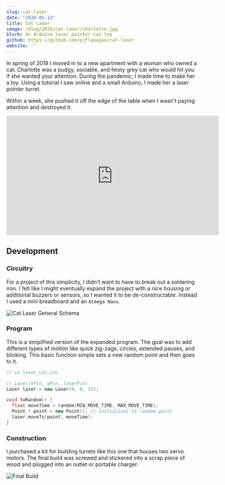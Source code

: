 ```yaml
---
slug: cat-laser
date: "2020-05-13"
title: Cat Laser
image: /blog/2020/cat-laser/charlotte.jpg
blurb: An Arduino laser pointer cat toy
github: https://github.com/pjflanagan/cat-laser
website: ''
---
```


In spring of 2019 I moved in to a new apartment with a woman who owned a cat. Charlotte was a pudgy, sociable, and feisty grey cat who would hit you if she wanted your attention. During the pandemic, I made time to make her a toy. Using a tutorial I saw online and a small Arduino, I made her a laser pointer turret.

Within a week, she pushed it off the edge of the table when I wasn't paying attention and destroyed it.

<iframe width="560" height="315" src="https://www.youtube.com/embed/ZuspzdgygdA" title="YouTube video player" frameborder="0" allow="accelerometer; autoplay; clipboard-write; encrypted-media; gyroscope; picture-in-picture" allowfullscreen></iframe>

## Development

### Circuitry

For a project of this simplicity, I didn't want to have to break out a soldering iron. I felt like I might eventually expand the project with a nice housing or additional buzzers or sensors, so I wanted it to be de-constructable. Instead I used a mini breadboard and an `Atmega Nano`. 

![Cat Laser General Schema](/blog/2020/cat-laser/schema.png)

### Program

This is a simplified version of the expanded program. The goal was to add different types of motion like quick zig-zags, circles, extended pauses, and blinking. This basic function simple sets a new random point and then goes to it.

```ino
// v2_laser_cat.ino

// Laser(xPin, yPin, laserPin)
Laser laser = new Laser(9, 6, 13);

void toRandom() {
  float moveTime = random(MIN_MOVE_TIME, MAX_MOVE_TIME);
  Point * point = new Point(); // initializes to random point
  laser.moveTo(point, moveTime);
}
```

### Construction

I purchased a kit for building turrets like this one that houses two servo motors. The final build was screwed and stickered into a scrap piece of wood and plugged into an outlet or portable charger. 

![Final Build](/blog/2020/cat-laser/laser.jpg)
